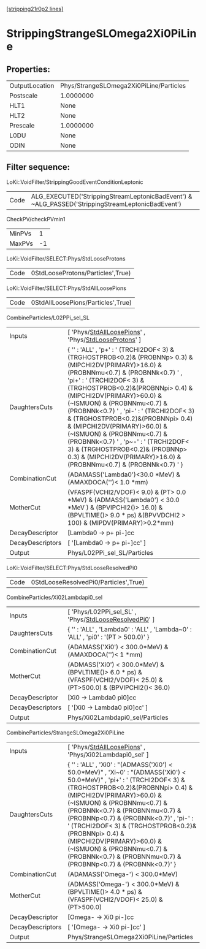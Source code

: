 [[stripping21r0p2 lines]](./stripping21r0p2-index)

# StrippingStrangeSLOmega2Xi0PiLine

## Properties:

|                |                                         |
|----------------|-----------------------------------------|
| OutputLocation | Phys/StrangeSLOmega2Xi0PiLine/Particles |
| Postscale      | 1.0000000                               |
| HLT1           | None                                    |
| HLT2           | None                                    |
| Prescale       | 1.0000000                               |
| L0DU           | None                                    |
| ODIN           | None                                    |

## Filter sequence:

LoKi::VoidFilter/StrippingGoodEventConditionLeptonic

|      |                                                                                                  |
|------|--------------------------------------------------------------------------------------------------|
| Code | ALG_EXECUTED('StrippingStreamLeptonicBadEvent') & ~ALG_PASSED('StrippingStreamLeptonicBadEvent') |

CheckPV/checkPVmin1

|        |     |
|--------|-----|
| MinPVs | 1   |
| MaxPVs | -1  |

LoKi::VoidFilter/SELECT:Phys/StdLooseProtons

|      |                                   |
|------|-----------------------------------|
| Code | 0StdLooseProtons/Particles',True) |

LoKi::VoidFilter/SELECT:Phys/StdAllLoosePions

|      |                                    |
|------|------------------------------------|
| Code | 0StdAllLoosePions/Particles',True) |

CombineParticles/L02PPi_sel_SL

|                  |                                                                                                                                                                                                                                                                                                                                                                                                                                                                                                                                                                                       |
|------------------|---------------------------------------------------------------------------------------------------------------------------------------------------------------------------------------------------------------------------------------------------------------------------------------------------------------------------------------------------------------------------------------------------------------------------------------------------------------------------------------------------------------------------------------------------------------------------------------|
| Inputs           | [ 'Phys/[StdAllLoosePions](./stripping21r0p2-commonparticles-stdallloosepions)' , 'Phys/[StdLooseProtons](./stripping21r0p2-commonparticles-stdlooseprotons)' ]                                                                                                                                                                                                                                                                                                                                                                                                                     |
| DaughtersCuts    | { '' : 'ALL' , 'p+' : ' (TRCHI2DOF\< 3) & (TRGHOSTPROB\<0.2)& (PROBNNp\> 0.3) & (MIPCHI2DV(PRIMARY)\>16.0) & (PROBNNmu\<0.7) & (PROBNNk\<0.7) ' , 'pi+' : ' (TRCHI2DOF\< 3) & (TRGHOSTPROB\<0.2)&(PROBNNpi\> 0.4) & (MIPCHI2DV(PRIMARY)\>60.0) & (~ISMUON) & (PROBNNmu\<0.7) & (PROBNNk\<0.7) ' , 'pi-' : ' (TRCHI2DOF\< 3) & (TRGHOSTPROB\<0.2)&(PROBNNpi\> 0.4) & (MIPCHI2DV(PRIMARY)\>60.0) & (~ISMUON) & (PROBNNmu\<0.7) & (PROBNNk\<0.7) ' , 'p~-' : ' (TRCHI2DOF\< 3) & (TRGHOSTPROB\<0.2)& (PROBNNp\> 0.3) & (MIPCHI2DV(PRIMARY)\>16.0) & (PROBNNmu\<0.7) & (PROBNNk\<0.7) ' } |
| CombinationCut   | (ADAMASS('Lambda0')\<30.0 \*MeV) & (AMAXDOCA('')\< 1.0 \*mm)                                                                                                                                                                                                                                                                                                                                                                                                                                                                                                                          |
| MotherCut        | (VFASPF(VCHI2/VDOF)\< 9.0) & (PT\> 0.0 \*MeV) & (ADMASS('Lambda0') \< 30.0 \*MeV ) & (BPVIPCHI2()\> 16.0) & (BPVLTIME()\> 9.0 \* ps) &(BPVVDCHI2 \> 100) & (MIPDV(PRIMARY)\>0.2\*mm)                                                                                                                                                                                                                                                                                                                                                                                                  |
| DecayDescriptor  | [Lambda0 -\> p+ pi-]cc                                                                                                                                                                                                                                                                                                                                                                                                                                                                                                                                                              |
| DecayDescriptors | [ '[Lambda0 -\> p+ pi-]cc' ]                                                                                                                                                                                                                                                                                                                                                                                                                                                                                                                                                      |
| Output           | Phys/L02PPi_sel_SL/Particles                                                                                                                                                                                                                                                                                                                                                                                                                                                                                                                                                          |

LoKi::VoidFilter/SELECT:Phys/StdLooseResolvedPi0

|      |                                       |
|------|---------------------------------------|
| Code | 0StdLooseResolvedPi0/Particles',True) |

CombineParticles/Xi02Lambdapi0_sel

|                  |                                                                                                                             |
|------------------|-----------------------------------------------------------------------------------------------------------------------------|
| Inputs           | [ 'Phys/L02PPi_sel_SL' , 'Phys/[StdLooseResolvedPi0](./stripping21r0p2-commonparticles-stdlooseresolvedpi0)' ]            |
| DaughtersCuts    | { '' : 'ALL' , 'Lambda0' : 'ALL' , 'Lambda~0' : 'ALL' , 'pi0' : '(PT \> 500.0)' }                                           |
| CombinationCut   | (ADAMASS('Xi0') \< 300.0\*MeV) & (AMAXDOCA('')\< 1 \*mm)                                                                    |
| MotherCut        | (ADMASS('Xi0') \< 300.0\*MeV) & (BPVLTIME()\> 6.0 \* ps) & (VFASPF(VCHI2/VDOF)\< 25.0) & (PT\>500.0) & (BPVIPCHI2()\< 36.0) |
| DecayDescriptor  | [Xi0 -\> Lambda0 pi0]cc                                                                                                   |
| DecayDescriptors | [ '[Xi0 -\> Lambda0 pi0]cc' ]                                                                                           |
| Output           | Phys/Xi02Lambdapi0_sel/Particles                                                                                            |

CombineParticles/StrangeSLOmega2Xi0PiLine

|                  |                                                                                                                                                                                                                                                                                                                                                                                                                                                                                                         |
|------------------|---------------------------------------------------------------------------------------------------------------------------------------------------------------------------------------------------------------------------------------------------------------------------------------------------------------------------------------------------------------------------------------------------------------------------------------------------------------------------------------------------------|
| Inputs           | [ 'Phys/[StdAllLoosePions](./stripping21r0p2-commonparticles-stdallloosepions)' , 'Phys/Xi02Lambdapi0_sel' ]                                                                                                                                                                                                                                                                                                                                                                                          |
| DaughtersCuts    | { '' : 'ALL' , 'Xi0' : "(ADMASS('Xi0') \< 50.0\*MeV)" , 'Xi~0' : "(ADMASS('Xi0') \< 50.0\*MeV)" , 'pi+' : ' (TRCHI2DOF\< 3) & (TRGHOSTPROB\<0.2)&(PROBNNpi\> 0.4) & (MIPCHI2DV(PRIMARY)\>60.0) & (~ISMUON) & (PROBNNmu\<0.7) & (PROBNNk\<0.7) & (PROBNNmu\<0.7) & (PROBNNp\<0.7) & (PROBNNk\<0.7)' , 'pi-' : ' (TRCHI2DOF\< 3) & (TRGHOSTPROB\<0.2)&(PROBNNpi\> 0.4) & (MIPCHI2DV(PRIMARY)\>60.0) & (~ISMUON) & (PROBNNmu\<0.7) & (PROBNNk\<0.7) & (PROBNNmu\<0.7) & (PROBNNp\<0.7) & (PROBNNk\<0.7)' } |
| CombinationCut   | (ADAMASS('Omega-') \< 300.0\*MeV)                                                                                                                                                                                                                                                                                                                                                                                                                                                                       |
| MotherCut        | (ADMASS('Omega-') \< 300.0\*MeV) & (BPVLTIME()\> 4.0 \* ps) & (VFASPF(VCHI2/VDOF)\< 25.0) & (PT\>500.0)                                                                                                                                                                                                                                                                                                                                                                                                 |
| DecayDescriptor  | [Omega- -\> Xi0 pi-]cc                                                                                                                                                                                                                                                                                                                                                                                                                                                                                |
| DecayDescriptors | [ '[Omega- -\> Xi0 pi-]cc' ]                                                                                                                                                                                                                                                                                                                                                                                                                                                                        |
| Output           | Phys/StrangeSLOmega2Xi0PiLine/Particles                                                                                                                                                                                                                                                                                                                                                                                                                                                                 |
